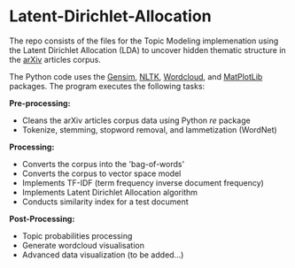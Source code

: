 # Latent-Dirichlet-Allocation

The repo consists of the files for the Topic Modeling implemenation using the Latent Dirichlet Allocation (LDA) to uncover hidden thematic structure in the [arXiv](http://www.arxiv.org) articles corpus.  

The Python code uses the [Gensim](https://radimrehurek.com/gensim/), [NLTK](http://www.nltk.org/), [Wordcloud](https://github.com/amueller/word_cloud), and [MatPlotLib](http://matplotlib.org/) packages. The program executes the following tasks:  

**Pre-processing:**   
*  Cleans the arXiv articles corpus data using Python *re* package   
*  Tokenize, stemming, stopword removal, and lammetization (WordNet) 

**Processing:**  
*  Converts the corpus into the 'bag-of-words'
*  Converts the corpus to vector space model
*  Implements TF-IDF (term frequency inverse document frequency)
*  Implements Latent Dirichlet Allocation algorithm
*  Conducts similarity index for a test document  

**Post-Processing:**  
*  Topic probabilities processing
*  Generate wordcloud visualisation
*  Advanced data visualization (to be added...)

